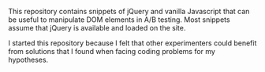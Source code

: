 This repository contains snippets of jQuery and vanilla Javascript that can be useful to manipulate DOM elements in A/B testing. Most snippets assume that jQuery is available and loaded on the site. 

I started this repository because I felt that other experimenters could benefit from solutions that I found when facing coding problems for my hypotheses.
